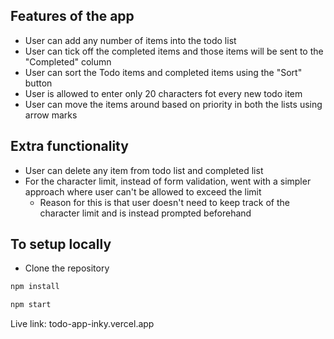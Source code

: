 ## Features of the app

- User can add any number of items into the todo list
- User can tick off the completed items and those items will be sent to the "Completed" column
- User can sort the Todo items and completed items using the "Sort" button
- User is allowed to enter only 20 characters fot every new todo item
- User can move the items around based on priority in both the lists using arrow marks

## Extra functionality

- User can delete any item from todo list and completed list
- For the character limit, instead of form validation, went with a simpler approach where user can't be allowed to exceed the limit
  - Reason for this is that user doesn't need to keep track of the character limit and is instead prompted beforehand

## To setup locally

- Clone the repository

```javascript
npm install
```

```javascript
npm start
```

Live link: todo-app-inky.vercel.app
